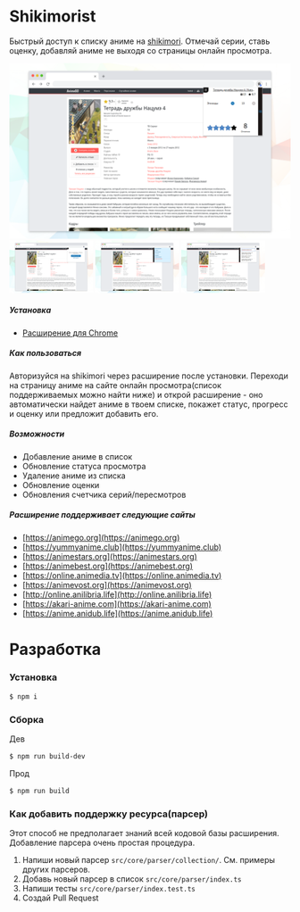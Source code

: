 
# Shikimorist

Быстрый доступ к списку аниме на [shikimori](https://shikimori.me). Отмечай серии, ставь оценку, добавляй аниме не выходя со страницы онлайн просмотра.

<div align="center">
    <img src="promote/s_in_list.png" alt="Preview" width="882" />
</div>
<div>
    <img src="promote/s_add_to_list.png" alt="Preview" width="150" />
    <img src="promote/s_change_list.png" alt="Preview" width="150" />
    <img src="promote/s_search.png" alt="Preview" width="150" />
</div>

##### Установка

 - [Расширение для Chrome](https://chrome.google.com/webstore/detail/shikimorist/ldpjmfifbppiopmahkfajeghaapgnbda)

##### Как пользоваться

Авторизуйся на shikimori через расширение после установки. Переходи на страницу аниме на сайте онлайн просмотра(список поддерживаемых можно найти ниже) и открой расширение - оно автоматически найдет аниме в твоем списке, покажет статус, прогресс и оценку или предложит добавить его.

##### Возможности

 - Добавление аниме в список
 - Обновление статуса просмотра
 - Удаление аниме из списка
 - Обновление оценки
 - Обновления счетчика серий/пересмотров

##### Расширение поддерживает следующие сайты

 - [https://animego.org](https://animego.org)
 - [https://yummyanime.club](https://yummyanime.club)
 - [https://animestars.org](https://animestars.org)
 - [https://animebest.org](https://animebest.org)
 - [https://online.animedia.tv](https://online.animedia.tv)
 - [https://animevost.org](https://animevost.org)
 - [http://online.anilibria.life](http://online.anilibria.life)
 - [https://akari-anime.com](https://akari-anime.com)
 - [https://anime.anidub.life](https://anime.anidub.life)

# Разработка

### Установка

```bash
$ npm i
```

### Сборка

Дев
```bash
$ npm run build-dev
```

Прод
```bash
$ npm run build
```

### Как добавить поддержку ресурса(парсер)

Этот способ не предполагает знаний всей кодовой базы расширения. Добавление парсера очень простая процедура.

1. Напиши новый парсер `src/core/parser/collection/`. См. примеры других парсеров.
2. Добавь новый парсер в список `src/core/parser/index.ts`
3. Напиши тесты `src/core/parser/index.test.ts`
4. Создай Pull Request
